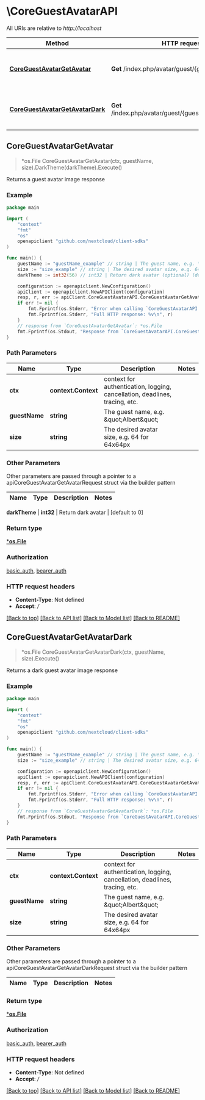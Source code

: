 # \CoreGuestAvatarAPI

All URIs are relative to *http://localhost*

Method | HTTP request | Description
------------- | ------------- | -------------
[**CoreGuestAvatarGetAvatar**](CoreGuestAvatarAPI.md#CoreGuestAvatarGetAvatar) | **Get** /index.php/avatar/guest/{guestName}/{size} | Returns a guest avatar image response
[**CoreGuestAvatarGetAvatarDark**](CoreGuestAvatarAPI.md#CoreGuestAvatarGetAvatarDark) | **Get** /index.php/avatar/guest/{guestName}/{size}/dark | Returns a dark guest avatar image response



## CoreGuestAvatarGetAvatar

> *os.File CoreGuestAvatarGetAvatar(ctx, guestName, size).DarkTheme(darkTheme).Execute()

Returns a guest avatar image response

### Example

```go
package main

import (
    "context"
    "fmt"
    "os"
    openapiclient "github.com/nextcloud/client-sdks"
)

func main() {
    guestName := "guestName_example" // string | The guest name, e.g. \"Albert\"
    size := "size_example" // string | The desired avatar size, e.g. 64 for 64x64px
    darkTheme := int32(56) // int32 | Return dark avatar (optional) (default to 0)

    configuration := openapiclient.NewConfiguration()
    apiClient := openapiclient.NewAPIClient(configuration)
    resp, r, err := apiClient.CoreGuestAvatarAPI.CoreGuestAvatarGetAvatar(context.Background(), guestName, size).DarkTheme(darkTheme).Execute()
    if err != nil {
        fmt.Fprintf(os.Stderr, "Error when calling `CoreGuestAvatarAPI.CoreGuestAvatarGetAvatar``: %v\n", err)
        fmt.Fprintf(os.Stderr, "Full HTTP response: %v\n", r)
    }
    // response from `CoreGuestAvatarGetAvatar`: *os.File
    fmt.Fprintf(os.Stdout, "Response from `CoreGuestAvatarAPI.CoreGuestAvatarGetAvatar`: %v\n", resp)
}
```

### Path Parameters


Name | Type | Description  | Notes
------------- | ------------- | ------------- | -------------
**ctx** | **context.Context** | context for authentication, logging, cancellation, deadlines, tracing, etc.
**guestName** | **string** | The guest name, e.g. \&quot;Albert\&quot; | 
**size** | **string** | The desired avatar size, e.g. 64 for 64x64px | 

### Other Parameters

Other parameters are passed through a pointer to a apiCoreGuestAvatarGetAvatarRequest struct via the builder pattern


Name | Type | Description  | Notes
------------- | ------------- | ------------- | -------------


 **darkTheme** | **int32** | Return dark avatar | [default to 0]

### Return type

[***os.File**](*os.File.md)

### Authorization

[basic_auth](../README.md#basic_auth), [bearer_auth](../README.md#bearer_auth)

### HTTP request headers

- **Content-Type**: Not defined
- **Accept**: */*

[[Back to top]](#) [[Back to API list]](../README.md#documentation-for-api-endpoints)
[[Back to Model list]](../README.md#documentation-for-models)
[[Back to README]](../README.md)


## CoreGuestAvatarGetAvatarDark

> *os.File CoreGuestAvatarGetAvatarDark(ctx, guestName, size).Execute()

Returns a dark guest avatar image response

### Example

```go
package main

import (
    "context"
    "fmt"
    "os"
    openapiclient "github.com/nextcloud/client-sdks"
)

func main() {
    guestName := "guestName_example" // string | The guest name, e.g. \"Albert\"
    size := "size_example" // string | The desired avatar size, e.g. 64 for 64x64px

    configuration := openapiclient.NewConfiguration()
    apiClient := openapiclient.NewAPIClient(configuration)
    resp, r, err := apiClient.CoreGuestAvatarAPI.CoreGuestAvatarGetAvatarDark(context.Background(), guestName, size).Execute()
    if err != nil {
        fmt.Fprintf(os.Stderr, "Error when calling `CoreGuestAvatarAPI.CoreGuestAvatarGetAvatarDark``: %v\n", err)
        fmt.Fprintf(os.Stderr, "Full HTTP response: %v\n", r)
    }
    // response from `CoreGuestAvatarGetAvatarDark`: *os.File
    fmt.Fprintf(os.Stdout, "Response from `CoreGuestAvatarAPI.CoreGuestAvatarGetAvatarDark`: %v\n", resp)
}
```

### Path Parameters


Name | Type | Description  | Notes
------------- | ------------- | ------------- | -------------
**ctx** | **context.Context** | context for authentication, logging, cancellation, deadlines, tracing, etc.
**guestName** | **string** | The guest name, e.g. \&quot;Albert\&quot; | 
**size** | **string** | The desired avatar size, e.g. 64 for 64x64px | 

### Other Parameters

Other parameters are passed through a pointer to a apiCoreGuestAvatarGetAvatarDarkRequest struct via the builder pattern


Name | Type | Description  | Notes
------------- | ------------- | ------------- | -------------



### Return type

[***os.File**](*os.File.md)

### Authorization

[basic_auth](../README.md#basic_auth), [bearer_auth](../README.md#bearer_auth)

### HTTP request headers

- **Content-Type**: Not defined
- **Accept**: */*

[[Back to top]](#) [[Back to API list]](../README.md#documentation-for-api-endpoints)
[[Back to Model list]](../README.md#documentation-for-models)
[[Back to README]](../README.md)

